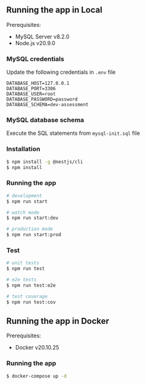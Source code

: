 ## Running the app in Local

Prerequisites:
* MySQL Server v8.2.0
* Node.js v20.9.0

### MySQL credentials

Update the following credentials in `.env` file

```
DATABASE_HOST=127.0.0.1
DATABASE_PORT=3306
DATABASE_USER=root
DATABASE_PASSWORD=password
DATABASE_SCHEMA=dev-assessment
```

### MySQL database schema

Execute the SQL statements from `mysql-init.sql` file

### Installation

```bash
$ npm install -g @nestjs/cli
$ npm install
```

### Running the app

```bash
# development
$ npm run start

# watch mode
$ npm run start:dev

# production mode
$ npm run start:prod
```

### Test

```bash
# unit tests
$ npm run test

# e2e tests
$ npm run test:e2e

# test coverage
$ npm run test:cov
```

## Running the app in Docker

Prerequisites:
* Docker v20.10.25

### Running the app

```bash
$ docker-compose up -d
``` 
